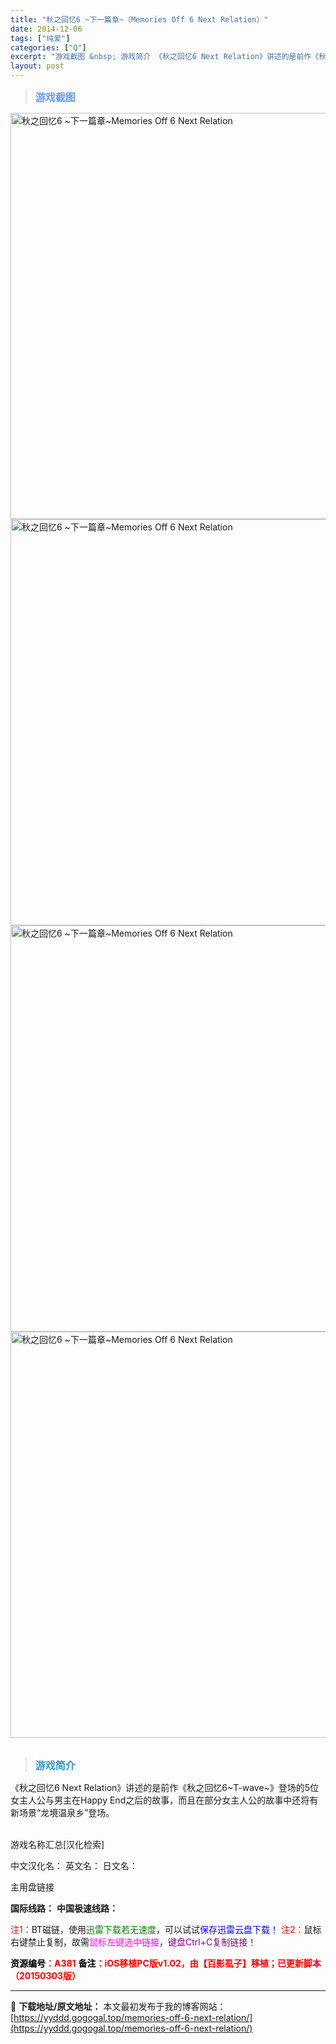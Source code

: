 ```yaml
---
title: "秋之回忆6 ~下一篇章~（Memories Off 6 Next Relation）"
date: 2014-12-06
tags: ["纯爱"]
categories: ["Q"]
excerpt: "游戏截图 &nbsp; 游戏简介 《秋之回忆6 Next Relation》讲述的是前作《秋之回忆6~T-wave~》登场的5位女主人公与男主在Happy End之后的故事，而且在部分女主人公的故事中还将有新场景“龙境温泉乡”登场。 &nbsp; 游戏名称汇总[汉化检索] 中文汉化名： 英文名： 日&hellip;"
layout: post
---
```


<div>
<blockquote><b><span style="font-size: 12pt; color: #6699ff;">游戏截图</span></b></blockquote>
<div><img title="点击放大" src="https://yyddd.gogogal.top/wp-content/uploads/2025/04/20250430_6811f1451566b.webp" alt="秋之回忆6 ~下一篇章~Memories Off 6 Next Relation" width="650" /></div>
<div><img title="点击放大" src="https://yyddd.gogogal.top/wp-content/uploads/2025/04/20250430_6811f14699339.webp" alt="秋之回忆6 ~下一篇章~Memories Off 6 Next Relation" width="650" /></div>
<div><img title="点击放大" src="https://yyddd.gogogal.top/wp-content/uploads/2025/04/20250430_6811f147c755d.webp" alt="秋之回忆6 ~下一篇章~Memories Off 6 Next Relation" width="650" /></div>
<div><img title="点击放大" src="https://yyddd.gogogal.top/wp-content/uploads/2025/04/20250430_6811f14940a9c.webp" alt="秋之回忆6 ~下一篇章~Memories Off 6 Next Relation" width="650" /></div>
&nbsp;
<blockquote><b><span style="font-size: 12pt; color: #3399cc;">游戏简介</span></b></blockquote>
<div>《秋之回忆6 Next Relation》讲述的是前作《秋之回忆6~T-wave~》登场的5位女主人公与男主在Happy End之后的故事，而且在部分女主人公的故事中还将有新场景“龙境温泉乡”登场。</div>
&nbsp;

游戏名称汇总[汉化检索]

中文汉化名：
英文名：
日文名：
</div>
<div class="panel panel-primary">
<div class="panel-heading">主用盘链接</div>
<div class="panel-body">

<b>国际线路：</b>
<b>中国极速线路：</b>


<span style="color: #ff0000;">注1：</span>BT磁链，使用<span style="color: #008000;">迅雷下载若无速度</span>，可以试试<span style="color: #0000ff;">保存迅雷云盘下载！</span>
<span style="color: #ff0000;">注2：</span>鼠标右键禁止复制，故需<span style="color: #ff00ff;">鼠标左键选中链接</span>，<span style="color: #800080;">键盘Ctrl+C复制链接！</span>

</div>
<div class="panel-footer"><span style="color: #ff0000;"><b><span style="color: #000000;">资源编号</span>：A381</b></span>
<span style="color: #ff0000;"><b><span style="color: #000000;">备注</span>：iOS移植PC版v1.02，由【百影虱子】移植；已更新脚本（20150303版）</b></span></div>
</div>

---
📖 **下载地址/原文地址：** 本文最初发布于我的博客网站：[https://yyddd.gogogal.top/memories-off-6-next-relation/](https://yyddd.gogogal.top/memories-off-6-next-relation/)
